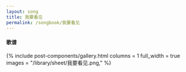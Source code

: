 ```yaml
---
layout: song
title: 我要看见
permalink: /songbook/我要看见
---
```


#### 歌谱

{% include post-components/gallery.html
    columns = 1
    full_width = true
    images = "/library/sheet/我要看见.png,"
%}
